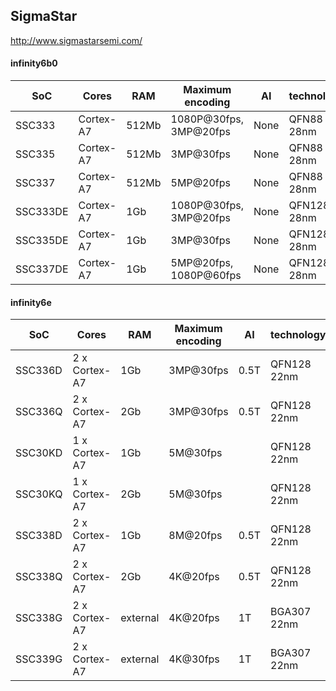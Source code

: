 SigmaStar
---------
http://www.sigmastarsemi.com/

#### infinity6b0

| SoC      | Cores        | RAM   | Maximum encoding       | AI   | technology  | Hisilicon   | pin2pin | SDK |
|----------|--------------|-------|------------------------|------|-------------|-------------|---------|-----|
| SSC333   | Cortex-A7    | 512Mb | 1080P@30fps, 3MP@20fps | None | QFN88 28nm  | HI3518EV300 | 1       | 1   |
| SSC335   | Cortex-A7    | 512Mb | 3MP@30fps              | None | QFN88 28nm  | HI3516EV200 | 1       | 1   |
| SSC337   | Cortex-A7    | 512Mb | 5MP@20fps              | None | QFN88 28nm  |             | 1       | 1   |
| SSC333DE | Cortex-A7    | 1Gb   | 1080P@30fps, 3MP@20fps | None | QFN128 28nm |             | 2       | 1   |         
| SSC335DE | Cortex-A7    | 1Gb   | 3MP@30fps              | None | QFN128 28nm |             | 2       | 1   |
| SSC337DE | Cortex-A7    | 1Gb   | 5MP@20fps, 1080P@60fps | None | QFN128 28nm | HI3516EV300 | 2       | 1   |

#### infinity6e

| SoC     | Cores         | RAM      | Maximum encoding       | AI   | technology  | Hisilicon   | pin2pin | SDK |
|---------|---------------|----------|------------------------|------|-------------|-------------|---------|-----|
| SSC336D | 2 x Cortex-A7 | 1Gb      | 3MP@30fps              | 0.5T | QFN128 22nm | HI3516CV500 | 3       | 2   |
| SSC336Q | 2 x Cortex-A7 | 2Gb      | 3MP@30fps              | 0.5T | QFN128 22nm | HI3516CV500 | 3       | 2   |
| SSC30KD | 1 x Cortex-A7 | 1Gb      | 5M@30fps               |      | QFN128 22nm |             |         |     |
| SSC30KQ | 1 x Cortex-A7 | 2Gb      | 5M@30fps               |      | QFN128 22nm |             |         |     |
| SSC338D | 2 x Cortex-A7 | 1Gb      | 8M@20fps               | 0.5T | QFN128 22nm |             | 3       | 2   |
| SSC338Q | 2 x Cortex-A7 | 2Gb      | 4K@20fps               | 0.5T | QFN128 22nm | HI3516DV300 | 3       | 2   |
| SSC338G | 2 x Cortex-A7 | external | 4K@20fps               | 1T   | BGA307 22nm | HI3516DV300 | 4       | 3   |
| SSC339G | 2 x Cortex-A7 | external | 4K@30fps               | 1T   | BGA307 22nm |             | 4       | 3   |
